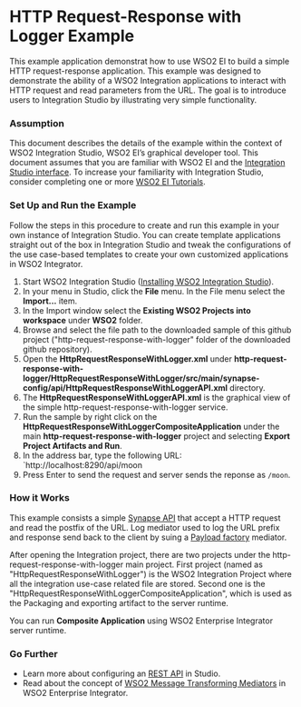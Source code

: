 # HTTP Request-Response with Logger Example

This example application demonstrat how to use WSO2 EI to build a simple HTTP request-response application. This example was designed to demonstrate the ability of a WSO2 Integration applications to interact with HTTP request and read parameters from the URL. The goal is to introduce users to Integration Studio by illustrating very simple functionality.

### Assumption

This document describes the details of the example within the context of WSO2 Integration Studio, WSO2 EI’s graphical 
developer tool. This document assumes that you are familiar with WSO2 EI and the 
[Integration Studio interface](https://ei.docs.wso2.com/en/latest/micro-integrator/develop/WSO2-Integration-Studio/). To 
increase your familiarity with Integration Studio, consider completing one or more 
[WSO2 EI Tutorials](https://ei.docs.wso2.com/en/latest/micro-integrator/use-cases/integration-use-cases/).

### Set Up and Run the Example

Follow the steps in this procedure to create and run this example in your own instance of Integration Studio. You can create template applications straight out of the box in Integration Studio and tweak the configurations of the use case-based templates to create your own customized applications in WSO2 Integrator.

1. Start WSO2 Integration Studio ([Installing WSO2 Integration Studio](https://ei.docs.wso2.com/en/latest/micro-integrator/develop/installing-WSO2-Integration-Studio/)).
2. In your menu in Studio, click the **File** menu. In the File menu select the **Import...** item.
3. In the Import window select the **Existing WSO2 Projects into workspace** under **WSO2** folder.
4. Browse and select the file path to the downloaded sample of this github project ("http-request-response-with-logger" folder of the downloaded github repository).
5. Open the **HttpRequestResponseWithLogger.xml** under **http-request-response-with-logger/HttpRequestResponseWithLogger/src/main/synapse-config/api/HttpRequestResponseWithLoggerAPI.xml** directory. 
6. The **HttpRequestResponseWithLoggerAPI.xml** is the graphical view of the simple http-request-response-with-logger service.
7. Run the sample by right click on the **HttpRequestResponseWithLoggerCompositeApplication** under the main **http-request-response-with-logger** project and selecting **Export Project Artifacts and Run**.
8. In the address bar, type the following URL: `http://localhost:8290/api/moon
9. Press Enter to send the request and server sends the reponse as `/moon`.

### How it Works

This example consists a simple [Synapse API](https://ei.docs.wso2.com/en/latest/micro-integrator/develop/creating-artifacts/creating-an-api/) that accept a HTTP request and read the postfix of the URL. Log mediator used to log the URL prefix and response send back to the client by suing a [Payload factory](https://ei.docs.wso2.com/en/latest/micro-integrator/references/mediators/payloadFactory-Mediator/) mediator.

After opening the Integration project, there are two projects under the http-request-response-with-logger main project. First project (named as "HttpRequestResponseWithLogger") is the WSO2 Integration Project where all the integration use-case related file are stored. Second one is the "HttpRequestResponseWithLoggerCompositeApplication", which is used as the Packaging and exporting artifact to the server runtime.

You can run **Composite Application** using WSO2 Enterprise Integrator server runtime.
### Go Further

* Learn more about configuring an [REST API](https://ei.docs.wso2.com/en/latest/micro-integrator/references/synapse-properties/rest-api-properties/) in Studio.
* Read about the concept of [WSO2 Message Transforming Mediators](https://ei.docs.wso2.com/en/latest/micro-integrator/references/mediators/about-mediators/) in WSO2 Enterprise Integrator.
